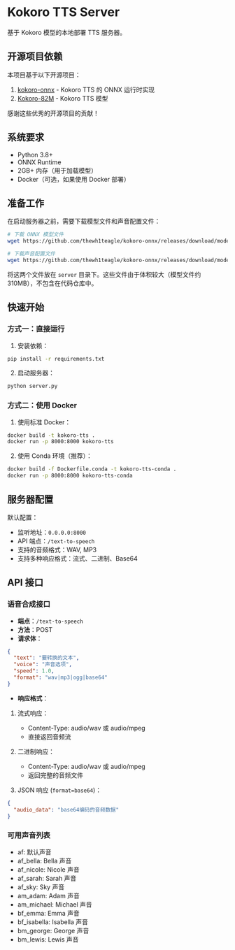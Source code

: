 # Kokoro TTS Server

基于 Kokoro 模型的本地部署 TTS 服务器。

## 开源项目依赖

本项目基于以下开源项目：

1. [kokoro-onnx](https://github.com/thewh1teagle/kokoro-onnx) - Kokoro TTS 的 ONNX 运行时实现
2. [Kokoro-82M](https://huggingface.co/hexgrad/Kokoro-82M) - Kokoro TTS 模型

感谢这些优秀的开源项目的贡献！

## 系统要求

- Python 3.8+
- ONNX Runtime
- 2GB+ 内存（用于加载模型）
- Docker（可选，如果使用 Docker 部署）

## 准备工作

在启动服务器之前，需要下载模型文件和声音配置文件：

```bash
# 下载 ONNX 模型文件
wget https://github.com/thewh1teagle/kokoro-onnx/releases/download/model-files/kokoro-v0_19.onnx

# 下载声音配置文件
wget https://github.com/thewh1teagle/kokoro-onnx/releases/download/model-files/voices.json
```

将这两个文件放在 `server` 目录下。这些文件由于体积较大（模型文件约 310MB），不包含在代码仓库中。

## 快速开始

### 方式一：直接运行

1. 安装依赖：

```bash
pip install -r requirements.txt
```

2. 启动服务器：

```bash
python server.py
```

### 方式二：使用 Docker

1. 使用标准 Docker：

```bash
docker build -t kokoro-tts .
docker run -p 8000:8000 kokoro-tts
```

2. 使用 Conda 环境（推荐）：

```bash
docker build -f Dockerfile.conda -t kokoro-tts-conda .
docker run -p 8000:8000 kokoro-tts-conda
```

## 服务器配置

默认配置：

- 监听地址：`0.0.0.0:8000`
- API 端点：`/text-to-speech`
- 支持的音频格式：WAV, MP3
- 支持多种响应格式：流式、二进制、Base64

## API 接口

### 语音合成接口

- **端点**：`/text-to-speech`
- **方法**：POST
- **请求体**：

```json
{
  "text": "要转换的文本",
  "voice": "声音选项",
  "speed": 1.0,
  "format": "wav|mp3|ogg|base64"
}
```

- **响应格式**：

1. 流式响应：

   - Content-Type: audio/wav 或 audio/mpeg
   - 直接返回音频流

2. 二进制响应：

   - Content-Type: audio/wav 或 audio/mpeg
   - 返回完整的音频文件

3. JSON 响应 (`format=base64`)：

```json
{
  "audio_data": "base64编码的音频数据"
}
```

### 可用声音列表

- af: 默认声音
- af_bella: Bella 声音
- af_nicole: Nicole 声音
- af_sarah: Sarah 声音
- af_sky: Sky 声音
- am_adam: Adam 声音
- am_michael: Michael 声音
- bf_emma: Emma 声音
- bf_isabella: Isabella 声音
- bm_george: George 声音
- bm_lewis: Lewis 声音
